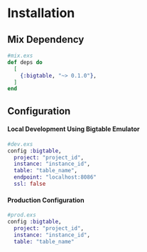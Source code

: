 # Installation

## Mix Dependency

```elixir
#mix.exs
def deps do
  [
    {:bigtable, "~> 0.1.0"},
  ]
end
```

## Configuration

#### Local Development Using Bigtable Emulator

```elixir
#dev.exs
config :bigtable,
  project: "project_id",
  instance: "instance_id",
  table: "table_name",
  endpoint: "localhost:8086"
  ssl: false
```

#### Production Configuration

```elixir
#prod.exs
config :bigtable,
  project: "project_id",
  instance: "instance_id",
  table: "table_name"
```
